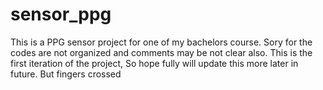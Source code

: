 # sensor_ppg
This is a PPG sensor project for one of my bachelors course. 
Sory for the codes are not organized and comments may be not clear also.
This is the first iteration of the project, So hope fully will update this more later in future. But fingers crossed 
